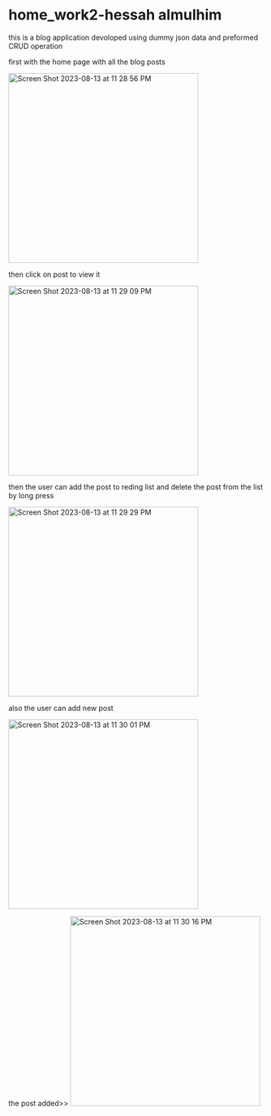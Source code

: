 # home_work2-hessah almulhim

this is a blog application devoloped using dummy json data and preformed CRUD operation 

first with the home page with all the blog posts


<img width="374" alt="Screen Shot 2023-08-13 at 11 28 56 PM" src="https://github.com/hsmulhim/HW-2/assets/114561921/1d0a3dd1-ce0a-49fc-9d27-d426b52a6cec">

then click on post to view it

<img width="374" alt="Screen Shot 2023-08-13 at 11 29 09 PM" src="https://github.com/hsmulhim/HW-2/assets/114561921/167384ee-bcab-4db0-a4b5-8ee1b9b2db40">

then the user can add the post to reding list and delete the post from the 
list by long press

<img width="374" alt="Screen Shot 2023-08-13 at 11 29 29 PM" src="https://github.com/hsmulhim/HW-2/assets/114561921/94f8ffc8-30db-49fe-8ae5-5e63a4442dc0">

also the user can add new post 

<img width="374" alt="Screen Shot 2023-08-13 at 11 30 01 PM" src="https://github.com/hsmulhim/HW-2/assets/114561921/c73ac531-efa5-46f5-8065-2527749bd87f">


the post added>>
<img width="374" alt="Screen Shot 2023-08-13 at 11 30 16 PM" src="https://github.com/hsmulhim/HW-2/assets/114561921/6be1a9cf-234e-41c7-8838-6be38affee6e">






